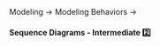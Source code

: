<link rel="stylesheet" href="{{baseUrl}}/css/textbook.css">

<div class="website-content">

<div id="path">Modeling &rarr; Modeling Behaviors &rarr;</div>

<div id="title">

#### Sequence Diagrams - Intermediate :two:

</div>

<div id="body">

<dynamic-panel src="../../../uml/sequenceDiagrams/referenceFrames/embed.md" header="UML: Sequence Diagrams: Reference Frames" is-open></dynamic-panel>
<dynamic-panel src="../../../uml/sequenceDiagrams/objectDeletion/embed.md" header="UML: Sequence Diagrams: Object Deletion" is-open></dynamic-panel>
<dynamic-panel src="../../../uml/sequenceDiagrams/selfInvocation/embed.md" header="UML: Sequence Diagrams: Self-Invocation" is-open></dynamic-panel>
<dynamic-panel src="../../../uml/sequenceDiagrams/alternativePaths/embed.md" header="UML: Sequence Diagrams: Alternative Paths" is-open></dynamic-panel>
<dynamic-panel src="../../../uml/sequenceDiagrams/optionalPaths/embed.md" header="UML: Sequence Diagrams: Optional Paths" is-open></dynamic-panel>

</div>

<div id="extras">

<include src="exercises.md" />

<div>

</div>
